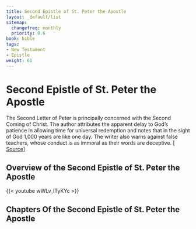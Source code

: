```yaml
---
title: Second Epistle of St. Peter the Apostle
layout: _default/list
sitemap:
  changefreq: monthly
  priority: 0.6
book: bible
tags:
- New Testament
- Epistle
weight: 61
---
```

# Second Epistle of St. Peter the Apostle

The Second Letter of Peter is principally concerned with the Second Coming of Christ. The author attributes the apparent delay to God’s patience in allowing time for universal redemption and notes that in the sight of God 1,000 years are like one day. The writer also warns against false teachers, whose conduct is as immoral as their words are deceptive.  [ [Source](https://www.britannica.com/topic/letters-of-Peter)]

## Overview of the Second Epistle of St. Peter the Apostle
{{< youtube wWLv_ITyKYc >}}

## Chapters Of the Second Epistle of St. Peter the Apostle